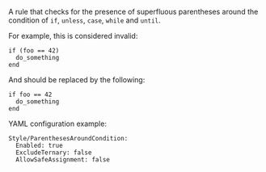 A rule that checks for the presence of superfluous parentheses
around the condition of `if`, `unless`, `case`, `while` and `until`.

For example, this is considered invalid:

```
if (foo == 42)
  do_something
end
```

And should be replaced by the following:

```
if foo == 42
  do_something
end
```

YAML configuration example:

```
Style/ParenthesesAroundCondition:
  Enabled: true
  ExcludeTernary: false
  AllowSafeAssignment: false
```
